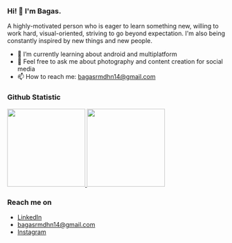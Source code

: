 ### Hi! 👋 I'm Bagas.

A highly-motivated person who is eager to learn something new, willing to work hard, visual-oriented, striving to go beyond expectation. I'm also being constantly inspired by new things and new people.

- 🌱 I’m currently learning about android and multiplatform
- 💬 Feel free to ask me about photography and content creation for social media
- 📫 How to reach me: bagasrmdhn14@gmail.com

<!-- ### Tech Stack
  <a href="#"><img align="left" alt="JavaScript" title="JavaScript" width="21px" src="https://upload.wikimedia.org/wikipedia/commons/9/99/Unofficial_JavaScript_logo_2.svg" /></a>
  <a href="https://nodejs.org/"><img align="left" alt="NodeJS" title="NodeJS" width="21px" src="https://seeklogo.com/images/N/nodejs-logo-FBE122E377-seeklogo.com.png" /></a>
  <a href="https://reactjs.org/"><img align="left" alt="React" title="React" width="21px" src="https://cdn.worldvectorlogo.com/logos/react-2.svg" /></a>
  <a href="https://hapi.dev/"><img align="left" alt="Hapi" title="Hapi (NodeJS HTTP Framework)" width="21px" src="https://avatars.githubusercontent.com/u/3774533?s=200&v=4" /></a>
  <a href="https://nextjs.org/"><img align="left" alt="Next" title="Next (React SSR Framework)" width="21px" src="https://iconape.com/wp-content/files/gm/82643/svg/next-js.svg" /></a>
  <br>
  <br> -->
  
### Github Statistic
<p align="left">
<a href="https://github.com/bagasrmdhn">
  <img height="180em" src="https://github-readme-stats-eight-theta.vercel.app/api?username=bagasrmdhn&show_icons=true&theme=algolia&include_all_commits=true&count_private=true"/>
  <img height="180em" src="https://github-readme-stats-eight-theta.vercel.app/api/top-langs/?bagasrmdhn=dimasmds&layout=compact&langs_count=8&theme=algolia"/>
</a>
</p>

### Reach me on
- <a href="https://www.linkedin.com/in/bagasramadhani/">LinkedIn</a>
- bagasrmdhn14@gmail.com
- <a href="https://www.instagram.com/begrmdhn/">Instagram</a>
